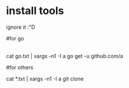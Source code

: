 # install tools
ignore it :"D

#for go

</br>
cat go.txt | xargs -n1 -I a go get -u github.com/a 
</br>

#for others

cat *.txt | xargs -n1 -I a git clone
 
